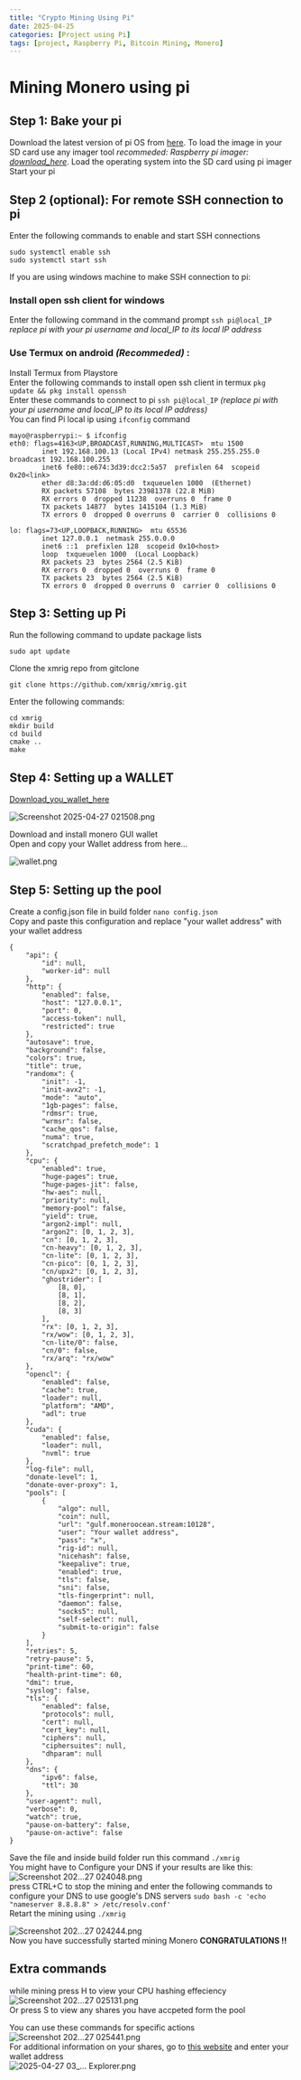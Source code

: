 ```yaml
---
title: "Crypto Mining Using Pi"
date: 2025-04-25
categories: [Project using Pi]
tags: [project, Raspberry Pi, Bitcoin Mining, Monero]
---
```


# Mining Monero using pi

## **Step 1: Bake your pi**
Download the latest version of pi OS from [here](https://downloads.raspberrypi.org/raspios_lite_arm64/images/).
To load the image in your SD card use any imager tool *recommeded: Raspberry pi imager: [download_here](https://downloads.raspberrypi.org/imager/imager_latest.exe)*. 
Load the operating system into the SD card using pi imager 
Start your pi

## **Step 2 (optional): For remote SSH connection to pi** 
Enter the following commands to enable and start SSH connections 
```
sudo systemctl enable ssh
sudo systemctl start ssh
```

If you are using windows machine to make SSH connection to pi:  
### Install open ssh client for windows  
Enter the following command in the command prompt  ```ssh pi@local_IP``` *replace pi with your pi username and local_IP to its local IP address*  
### Use Termux on android *(Recommeded)*    :  
Install Termux from Playstore  
Enter the following commands to install open ssh client in termux  ```pkg update && pkg install openssh```  
Enter these commands to connect to pi  ```ssh pi@local_IP``` *(replace pi with your pi username and local_IP to its local IP address)*   
You can find Pi local ip using  ```ifconfig``` command

```
mayo@raspberrypi:~ $ ifconfig
eth0: flags=4163<UP,BROADCAST,RUNNING,MULTICAST>  mtu 1500
        inet 192.168.100.13 (Local IPv4) netmask 255.255.255.0  broadcast 192.168.100.255
        inet6 fe80::e674:3d39:dcc2:5a57  prefixlen 64  scopeid 0x20<link>
        ether d8:3a:dd:d6:05:d0  txqueuelen 1000  (Ethernet)
        RX packets 57108  bytes 23981378 (22.8 MiB)
        RX errors 0  dropped 11238  overruns 0  frame 0
        TX packets 14877  bytes 1415104 (1.3 MiB)
        TX errors 0  dropped 0 overruns 0  carrier 0  collisions 0

lo: flags=73<UP,LOOPBACK,RUNNING>  mtu 65536
        inet 127.0.0.1  netmask 255.0.0.0
        inet6 ::1  prefixlen 128  scopeid 0x10<host>
        loop  txqueuelen 1000  (Local Loopback)
        RX packets 23  bytes 2564 (2.5 KiB)
        RX errors 0  dropped 0  overruns 0  frame 0
        TX packets 23  bytes 2564 (2.5 KiB)
        TX errors 0  dropped 0 overruns 0  carrier 0  collisions 0
```

## **Step 3: Setting up Pi**
Run the following command to update package lists
```
sudo apt update
```
Clone the xmrig repo from gitclone 
```
git clone https://github.com/xmrig/xmrig.git
```
Enter the following commands:
```
cd xmrig
mkdir build
cd build
cmake ..
make
```
## **Step 4: Setting up a WALLET**
[Download_you_wallet_here](https://web.getmonero.org/downloads/)


![Screenshot 2025-04-27 021508.png](<https://ik.imagekit.io/MK1/Website/Screenshot%202025-04-27%20021508.png?updatedAt=1745700885723>)


Download and install monero GUI wallet  
Open and copy your Wallet address from here...

![wallet.png](https://ik.imagekit.io/MK1/Website/Screenshot%202025-04-27%20021944.png?updatedAt=1745700980163)

## **Step 5: Setting up the pool**
Create a config.json file in build folder ```nano config.json```  
Copy and paste this configuration and replace "your wallet address" with your wallet address


```
{
    "api": {
        "id": null,
        "worker-id": null
    },
    "http": {
        "enabled": false,
        "host": "127.0.0.1",
        "port": 0,
        "access-token": null,
        "restricted": true
    },
    "autosave": true,
    "background": false,
    "colors": true,
    "title": true,
    "randomx": {
        "init": -1,
        "init-avx2": -1,
        "mode": "auto",
        "1gb-pages": false,
        "rdmsr": true,
        "wrmsr": false,
        "cache_qos": false,
        "numa": true,
        "scratchpad_prefetch_mode": 1
    },
    "cpu": {
        "enabled": true,
        "huge-pages": true,
        "huge-pages-jit": false,
        "hw-aes": null,
        "priority": null,
        "memory-pool": false,
        "yield": true,
        "argon2-impl": null,
        "argon2": [0, 1, 2, 3],
        "cn": [0, 1, 2, 3],
        "cn-heavy": [0, 1, 2, 3],
        "cn-lite": [0, 1, 2, 3],
        "cn-pico": [0, 1, 2, 3],
        "cn/upx2": [0, 1, 2, 3],
        "ghostrider": [
            [8, 0],
            [8, 1],
            [8, 2],
            [8, 3]
        ],
        "rx": [0, 1, 2, 3],
        "rx/wow": [0, 1, 2, 3],
        "cn-lite/0": false,
        "cn/0": false,
        "rx/arq": "rx/wow"
    },
    "opencl": {
        "enabled": false,
        "cache": true,
        "loader": null,
        "platform": "AMD",
        "adl": true
    },
    "cuda": {
        "enabled": false,
        "loader": null,
        "nvml": true
    },
    "log-file": null,
    "donate-level": 1,
    "donate-over-proxy": 1,
    "pools": [
        {
            "algo": null,
            "coin": null,
            "url": "gulf.moneroocean.stream:10128",
            "user": "Your wallet address",
            "pass": "x",
            "rig-id": null,
            "nicehash": false,
            "keepalive": true,
            "enabled": true,
            "tls": false,
            "sni": false,
            "tls-fingerprint": null,
            "daemon": false,
            "socks5": null,
            "self-select": null,
            "submit-to-origin": false
        }
    ],
    "retries": 5,
    "retry-pause": 5,
    "print-time": 60,
    "health-print-time": 60,
    "dmi": true,
    "syslog": false,
    "tls": {
        "enabled": false,
        "protocols": null,
        "cert": null,
        "cert_key": null,
        "ciphers": null,
        "ciphersuites": null,
        "dhparam": null
    },
    "dns": {
        "ipv6": false,
        "ttl": 30
    },
    "user-agent": null,
    "verbose": 0,
    "watch": true,
    "pause-on-battery": false,
    "pause-on-active": false
}
```

Save the file and inside build folder run this command ```./xmrig```  
You might have to Configure your DNS if your results are like this:  
![Screenshot 202...27 024048.png](https://ik.imagekit.io/MK1/Website/Screenshot%202025-04-27%20024048.png?updatedAt=1745702024907)  
press CTRL+C to stop the mining and enter the following commands to configure your DNS to use google's DNS servers  ```sudo bash -c 'echo "nameserver 8.8.8.8" > /etc/resolv.conf'```  
Retart the mining using ```./xmrig```  

![Screenshot 202...27 024244.png](https://ik.imagekit.io/MK1/Website/Screenshot%202025-04-27%20024244.png?updatedAt=1745702245999)  
Now you have successfully started mining Monero **CONGRATULATIONS !!**

## Extra commands
while mining press H to view your CPU hashing effeciency  
![Screenshot 202...27 025131.png](https://ik.imagekit.io/MK1/Website/Screenshot%202025-04-27%20025131.png)  
Or press S to view any shares you have accpeted form the pool  
 
You can use these commands for specific actions  
![Screenshot 202...27 025441.png](https://ik.imagekit.io/MK1/Website/Screenshot%202025-04-27%20025441.png)  
For additional information on your shares, go to [this website](https://moneroocean.stream/) and enter your wallet address  
![2025-04-27 03_... Explorer.png](https://ik.imagekit.io/MK1/Website/2025-04-27%2003_01_03-Screenshots%20-%20File%20Explorer.png)